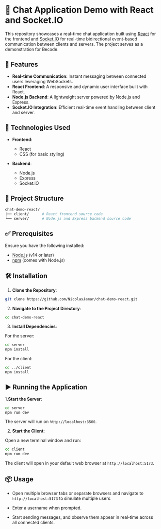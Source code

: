 # 💬 Chat Application Demo with React and Socket.IO

This repository showcases a real-time chat application built using [React](https://reactjs.org/) for the frontend and [Socket.IO](https://socket.io/) for real-time bidirectional event-based communication between clients and servers. The project serves as a demonstration for Becode.

## 🚀 Features

- **Real-time Communication**: Instant messaging between connected users leveraging WebSockets.
- **React Frontend**: A responsive and dynamic user interface built with React.
- **Node.js Backend**: A lightweight server powered by Node.js and Express.
- **Socket.IO Integration**: Efficient real-time event handling between client and server.

## 🧰 Technologies Used
- **Frontend**:
  - React
  - CSS (for basic styling)

- **Backend**:
  - Node.js
  - Express
  - Socket.IO


## 📁 Project Structure
```bash
chat-demo-react/
├── client/      # React frontend source code
└── server/      # Node.js and Express backend source code
```

## ✅ Prerequisites

Ensure you have the following installed:

- [Node.js](https://nodejs.org/en/download/) (v14 or later)
- [npm](https://www.npmjs.com/get-npm) (comes with Node.js)

## 🛠️ Installation

1. **Clone the Repository**:

```bash
git clone https://github.com/NicolasJamar/chat-demo-react.git
```

2. **Navigate to the Project Directory**:

```bash
cd chat-demo-react
```

3. **Install Dependencies**:

For the server:

```bash
cd server
npm install
```

For the client:

```bash
cd ../client
npm install
```

## ▶️ Running the Application
1.**Start the Server**:

```bash
cd server
npm run dev
```
The server will run on `http://localhost:3500`.

2. **Start the Client**:

Open a new terminal window and run:

```bash
cd client
npm run dev
```
The client will open in your default web browser at `http://localhost:5173`.

## 📦 Usage
- Open multiple browser tabs or separate browsers and navigate to `http://localhost:5173` to simulate multiple users.

- Enter a username when prompted.

- Start sending messages, and observe them appear in real-time across all connected clients.






